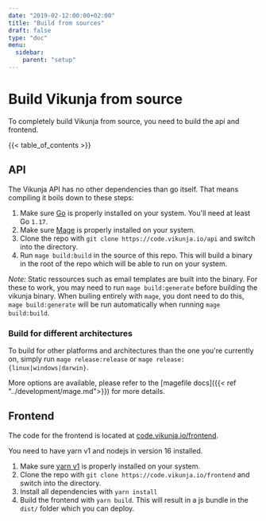 ```yaml
---
date: "2019-02-12:00:00+02:00"
title: "Build from sources"
draft: false
type: "doc"
menu:
  sidebar:
    parent: "setup"
---
```


# Build Vikunja from source

To completely build Vikunja from source, you need to build the api and frontend.

{{< table_of_contents >}}

## API

The Vikunja API has no other dependencies than go itself. 
That means compiling it boils down to these steps:

1. Make sure [Go](https://golang.org/doc/install) is properly installed on your system. You'll need at least Go `1.17`.
2. Make sure [Mage](https://magefile.org) is properly installed on your system.
3. Clone the repo with `git clone https://code.vikunja.io/api` and switch into the directory.
3. Run `mage build:build` in the source of this repo. This will build a binary in the root of the repo which will be able to run on your system.

*Note:* Static ressources such as email templates are built into the binary.
For these to work, you may need to run `mage build:generate` before building the vikunja binary.
When builing entirely with `mage`, you dont need to do this, `mage build:generate` will be run automatically when running `mage build:build`.

### Build for different architectures

To build for other platforms and architectures than the one you're currently on, simply run `mage release:release` or `mage release:{linux|windows|darwin}`.

More options are available, please refer to the [magefile docs]({{< ref "../development/mage.md">}}) for more details.

## Frontend

The code for the frontend is located at [code.vikunja.io/frontend](https://code.vikunja.io/frontend).

You need to have yarn v1 and nodejs in version 16 installed.

1. Make sure [yarn v1](https://yarnpkg.com/getting-started/install) is properly installed on your system.
3. Clone the repo with `git clone https://code.vikunja.io/frontend` and switch into the directory.
3. Install all dependencies with `yarn install`
4. Build the frontend with `yarn build`. This will result in a js bundle in the `dist/` folder which you can deploy.
